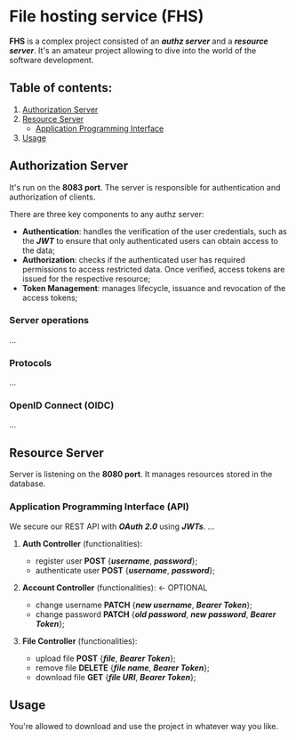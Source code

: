 # File hosting service (FHS)
**FHS** is a complex project consisted of an ***authz server*** and a ***resource server***. It's an amateur project allowing to dive into the world of the software development.

## Table of contents:
1. [Authorization Server](#authz-server)
2. [Resource Server](#resource-server)
    - [Application Programming Interface](#api)
3. [Usage](#usage)

## Authorization Server <a name="authz-server"></a>
It's run on the **8083 port**. The server is responsible for authentication and authorization of clients.

There are three key components to any authz server:
- **Authentication**: handles the verification of the user credentials, such as the ***JWT*** to ensure that only authenticated users can obtain access to the data;
- **Authorization**: checks if the authenticated user has required permissions to access restricted data. Once verified, access tokens are issued for the respective resource;
- **Token Management**: manages lifecycle, issuance and revocation of the access tokens;

### Server operations
...

### Protocols
...

### OpenID Connect (OIDC)
...

## Resource Server <a name="resource-server"></a>
Server is listening on the **8080 port**. It manages resources stored in the database.

### Application Programming Interface (API) <a name="api"></a>
We secure our REST API with ***OAuth 2.0*** using ***JWTs***.
...

1. **Auth Controller** (functionalities):
    - register user **POST** {***username***, ***password***};
    - authenticate user **POST** {***username***, ***password***};

2. **Account Controller** (functionalities): <- OPTIONAL
    - change username **PATCH** {***new username***, ***Bearer Token***};
    - change password **PATCH** {***old password***, ***new password***, ***Bearer Token***};

3. **File Controller** (functionalities):
    - upload file **POST** {***file***, ***Bearer Token***};
    - remove file **DELETE** {***file name***, ***Bearer Token***};
    - download file **GET** {***file URI***, ***Bearer Token***};

## Usage <a name="usage"></a>
You're allowed to download and use the project in whatever way you like.
